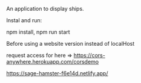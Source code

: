 An application to display ships.

Instal and run: 

npm install, npm run start

Before using a website version instead of localHost

request access for here => https://cors-anywhere.herokuapp.com/corsdemo

https://sage-hamster-f6e14d.netlify.app/
